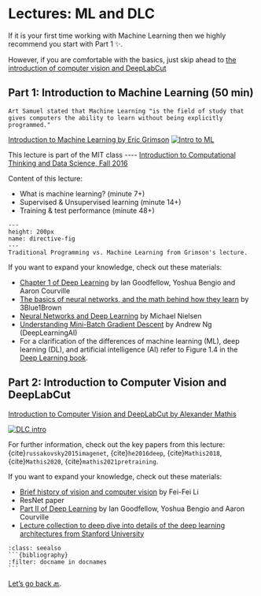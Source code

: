 # Lectures: ML and DLC

If it is your first time working with Machine Learning then we highly recommend you start with Part 1 ✨.

However, if you are comfortable with the basics, just skip ahead to [the introduction of computer vision and DeepLabCut](#part-2:-Introduction-to-Computer-Vision-and-DeepLabCut)

## Part 1: Introduction to Machine Learning (50 min)

```{note}
Art Samuel stated that Machine Learning "is the field of study that gives computers the ability to learn without being explicitly programmed."
```

[Introduction to Machine Learning by Eric Grimson](https://www.youtube.com/watch?v=h0e2HAPTGF4)
[![Intro to ML](http://img.youtube.com/vi/h0e2HAPTGF4/0.jpg)](https://www.youtube.com/watch?v=h0e2HAPTGF4 "Introduction to Machine Learning by Eric Grimson")

This lecture is part of the MIT class ---- [Introduction to Computational Thinking and Data Science, Fall 2016](http://ocw.mit.edu/6-0002F16)

Content of this lecture:
- What is machine learning? (minute 7+)
- Supervised & Unsupervised learning (minute 14+)
- Training & test performance (minute 48+)

```{figure} images/TraditionalProgrammingVSML_MIT.png
---
height: 200px
name: directive-fig
---
Traditional Programming vs. Machine Learning from Grimson's lecture.
```

If you want to expand your knowledge, check out these materials:
- [Chapter 1 of Deep Learning](https://www.deeplearningbook.org/) by Ian Goodfellow, Yoshua Bengio and Aaron Courville
- [The basics of neural networks, and the math behind how they learn](https://www.3blue1brown.com/topics/neural-networks) by 3Blue1Brown
- [Neural Networks and Deep Learning](http://neuralnetworksanddeeplearning.com/index.html) by Michael Nielsen
- [Understanding Mini-Batch Gradient Descent](https://www.youtube.com/watch?v=-_4Zi8fCZO4) by Andrew Ng (DeepLearningAI)
- For a clarification of the differences of machine learning (ML), deep learning (DL), and artificial intelligence (AI) refer to Figure 1.4 in the [Deep Learning book](https://www.deeplearningbook.org/).

## Part 2: Introduction to Computer Vision and DeepLabCut


[Introduction to Computer Vision and DeepLabCut by Alexander Mathis](https://www.youtube.com/watch?v=ugdwh6M_4-c)

[![DLC intro](http://img.youtube.com/vi/ugdwh6M_4-c/0.jpg)](https://www.youtube.com/watch?v=ugdwh6M_4-c "Introduction to Computer Vision and DeepLabCut by Alexander Mathis")


For further information, check out the key papers from this lecture: {cite}`russakovsky2015imagenet`, {cite}`he2016deep`, {cite}`Mathis2018`, {cite}`Mathis2020`, {cite}`mathis2021pretraining`.

If you want to expand your knowledge, check out these materials:
- [Brief history of vision and computer vision](https://www.youtube.com/watch?v=vT1JzLTH4G4&t=855s) by Fei-Fei Li
- ResNet paper
- [Part II of Deep Learning](https://www.deeplearningbook.org/) by Ian Goodfellow, Yoshua Bengio and Aaron Courville
- [Lecture collection to deep dive into details of the deep learning architectures from Stanford University](https://www.youtube.com/playlist?list=PL3FW7Lu3i5JvHM8ljYj-zLfQRF3EO8sYv)


````{admonition} References
:class: seealso
```{bibliography}
:filter: docname in docnames
```
````

[Let’s go back 🔙](../README.md).
